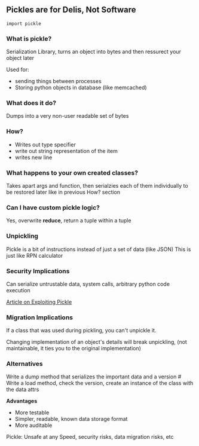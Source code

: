 ## Pickles are for Delis, Not Software ##

`import pickle`

### What is pickle? ###

Serialization Library, turns an object into bytes and then ressurect your
object later

Used for:

*  sending things between processes
*  Storing python objects in database (like memcached)

### What does it do? ###

Dumps into a very non-user readable set of bytes

### How? ###

*  Writes out type specifier
*  write out string representation of the item
*  writes new line

### What happens to your own created classes? ###

Takes apart args and function, then serialzies each of them individually to be
restored later like in previous How? section

### Can I have custom pickle logic? ###

Yes, overwrite __reduce__, return a tuple within a tuple

### Unpickling ###

Pickle is a bit of instructions instead of just a set of data (like JSON)
This is just like RPN calculator


### Security Implications ###

Can serialize untrustable data, system calls, arbitrary python code execution

[Article on Exploiting Pickle](https://blog.nelhage.com/2011/03/exploiting-pickle)

### Migration Implications ###

If a class that was used during pickling, you can't unpickle it.

Changing implementation of an object's details will break unpickling, (not
maintainable, it ties you to the original implementation)

### Alternatives ###

Write a dump method that serializes the important data and a version #
Write a load method, check the version, create an instance of the class with
  the data attrs

__Advantages__

*  More testable
*  Simpler, readable, known data storage format
*  More auditable

Pickle: Unsafe at any Speed, security risks, data migration risks, etc

